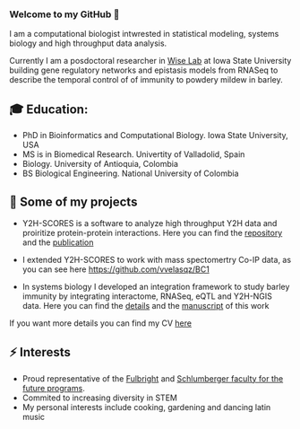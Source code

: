 ### Welcome to my GitHub 👋

I am a computational biologist intwrested in statistical modeling, systems biology and high throughput data analysis. 

Currently I am a posdoctoral researcher in [Wise Lab](https://faculty.sites.iastate.edu/rpwise/) at Iowa State University building gene regulatory networks and epistasis models from RNASeq to describe the temporal control of of immunity to powdery mildew in barley.

## :mortar_board: Education:
- PhD in Bioinformatics and Computational Biology. Iowa State University, USA
- MS is in Biomedical Research. Univertity of Valladolid, Spain
- Biology. University of Antioquia, Colombia
- BS Biological Engineering. National University of Colombia

## :notebook: Some of my projects
- Y2H-SCORES is a software to analyze high throughput Y2H data and proiritize protein-protein interactions. Here you can find the [repository](https://github.com/vvelasqz/Y2H-SCORES) and the [publication](https://doi.org/10.1371/journal.pcbi.1008890)

- I extended Y2H-SCORES to work with mass spectomertry Co-IP data, as you can see here https://github.com/vvelasqz/BC1

- In systems biology I developed an integration framework to study barley immunity by integrating interactome, RNASeq, eQTL and Y2H-NGIS data. Here you can find the [details](https://github.com/vvelasqz/Barley_Interactome ) and the [manuscript](https://www.biorxiv.org/content/10.1101/2021.11.02.466982v1) of this work 

If you want more details you can find my CV [here](https://drive.google.com/file/d/1Ic5xGabjK0lirtI4n8pfSYqFDXbMNdhN/view?usp=sharing)

## ⚡ Interests
- Proud representative of the [Fulbright](https://fulbright.edu.co/) and [Schlumberger faculty for the future programs](https://www.slb.com/who-we-are/schlumberger-foundation). 
- Commited to increasing diversity in STEM
- My personal interests include cooking, gardening and dancing latin music

<!--
**vvelasqz/vvelasqz** is a ✨ _special_ ✨ repository because its `README.md` (this file) appears on your GitHub profile.

Here are some ideas to get you started:

- 🔭 I’m currently working on ...
- 🌱 I’m currently learning ...
- 👯 I’m looking to collaborate on ...
- 🤔 I’m looking for help with ...
- 💬 Ask me about ...
- 📫 How to reach me: ...
- 😄 Pronouns: ...
- ⚡ Fun fact: ...
-->
